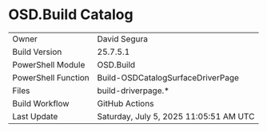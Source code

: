 ﻿# OSD.Build Catalog

| | |
|-|-|
| Owner | David Segura |
| Build Version | 25.7.5.1 |
| PowerShell Module | OSD.Build |
| PowerShell Function | Build-OSDCatalogSurfaceDriverPage |
| Files | build-driverpage.* |
| Build Workflow | GitHub Actions |
| Last Update | Saturday, July 5, 2025 11:05:51 AM UTC |
